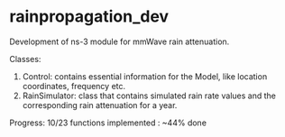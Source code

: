 # rainpropagation_dev

Development of ns-3 module for mmWave rain attenuation.

Classes:
  1) Control: contains essential information for the Model, like location coordinates, frequency etc.
  2) RainSimulator: class that contains simulated rain rate values and the corresponding rain attenuation for a year.
  
  
  Progress: 10/23  functions implemented : ~44% done

